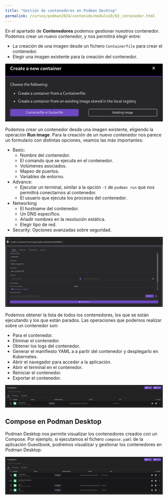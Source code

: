 ```yaml
---
title: "Gestión de contenedores en Podman Desktop"
permalink: /cursos/podman2024/contenido/modulo10/03_contenedor.html
---
```


En el apartado de **Contenedores** podemos gestionar nuestros contenedor. Podemos crear un nuevo contenedor, y nos permitirá elegir entre:

* La creación de una imagen desde un fichero `Containerfile` para crear el contenedor.
* Elegir una imagen existente para la creación del contenedor.

![desktop](img/desktop4.png)

Podemos crear un contenedor desde una imagen existente, eligiendo la operación **Run image**. Para la creación de un nuevo contenedor nos parece un formulario con distintas opciones, veamos las más importantes:

* Basic:
    * Nombre del contenedor.
    * El comando que se ejecuta en el contenedor.
    * Volúmenes asociados.
    * Mapeo de puertos.
    * Variables de entorno.
* Advance:
    * Ejecutar un terminal, similar a la opción `-t` de `podman run` que nos permitirá conectarnos al contenedor.
    * El usuario que ejecuta los procesos del contenedor.
* Networking
    * El hostname del contenedor.
    * Un DNS específico.
    * Añadir nombres en la resolución estática.
    * Elegir tipo de red.
* Security: Opciones avanzadas sobre seguridad.

![desktop](img/desktop5.png)

Podemos obtener la lista de todos los contenedores, los que se están ejecutando y los que están parados.
Las operaciones que podemos realizar sobre un contenedor son:

* Para el contenedor.
* Eliminar el contenedor.
* Obtener los logs del contenedor.
* Generar el manifiesto YAML a a partir del contenedor y desplegarlo en Kubernetes.
* Abrir el navegador para acceder a la aplicación.
* Abrir el terminal en el contenedor.
* Reiniciar el contenedor.
* Exportar el contenedor.

![desktop](img/desktop6.png)

## Compose en Podman Desktop

Podman Desktop nos permite visualizar los contenedores creados con un Compose. Por ejemplo, si ejecutamos el fichero `compose.yaml` de la aplicación Guestbook, podremos visualizar y gestionar los contenedores en Podman Desktop:

![desktop](img/desktop7.png)
